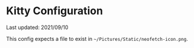 # Kitty Configuration
Last updated: 2021/09/10

This config expects a file to exist in `~/Pictures/Static/neofetch-icon.png`.